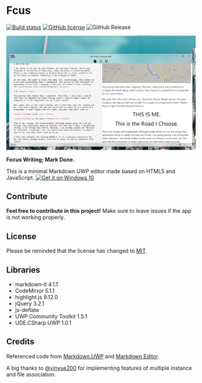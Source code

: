 # Fcus

[![Build status](https://build.mobile.azure.com/v0.1/apps/5d68872c-7239-48ed-a06e-add6551141a3/branches/master/badge)](https://mobile.azure.com) [![GitHub license](https://img.shields.io/badge/license-MIT-blue.svg?style=flat-square)](https://raw.githubusercontent.com/patrick330602/Fcus-UWP/master/LICENSE) ![GitHub Release](https://img.shields.io/github/release/patrick330602/Fcus-UWP/all.svg?style=flat-square)

![Screenshot](screenshot.png)

**Focus Writing; Mark Done.**

This is a minimal Markdown UWP editor made based on HTML5 and JavaScript.
<a href="https://www.microsoft.com/store/apps/9nblggh4trr4?ocid=badge"><img height="65" width="180" alt="Get it on Windows 10" src="https://assets.windowsphone.com/f2f77ec7-9ba9-4850-9ebe-77e366d08adc/English_Get_it_Win_10_InvariantCulture_Default.png"/></a>

## Contribute

**Feel free to contribute in this project!** Make sure to leave issues if the app is not working properly.

## License

Please be reminded that the license has changed to [MIT](https://github.com/patrick330602/Fcus/blob/master/LICENSE).

## Libraries

+ markdown-it 4.1.1
+ CodeMirror 5.1.1
+ highlight.js 9.12.0 
+ jQuery 3.2.1
+ js-deflate
+ UWP Community Toolkit 1.5.1
+ UDE.CSharp.UWP 1.0.1

## Credits

Referenced code from [Markdown.UWP](https://github.com/chenguanzhou/MarkDown.UWP) and [Markdown Editor](https://github.com/jbt/markdown-editor).

A big thanks to [@yinyue200](https://github.com/yinyue200) for implementing features of multiple instance and file association.

